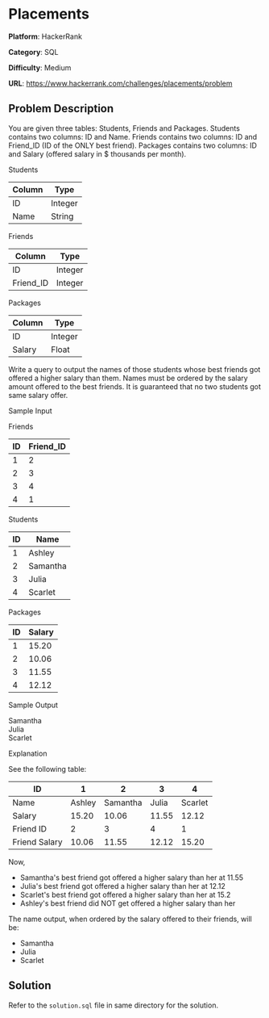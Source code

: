 # Placements

**Platform**: HackerRank

**Category**: SQL

**Difficulty**: Medium

**URL**: https://www.hackerrank.com/challenges/placements/problem

## Problem Description

You are given three tables: Students, Friends and Packages. Students contains two columns: ID and Name. Friends contains two columns: ID and Friend_ID (ID of the ONLY best friend). Packages contains two columns: ID and Salary (offered salary in $ thousands per month).

Students

| Column | Type |
|-|-|
| ID | Integer |
| Name | String |

Friends

| Column | Type |
|-|-|
| ID | Integer |
| Friend_ID | Integer |

Packages

| Column | Type |
|-|-|
| ID | Integer |
| Salary | Float |

Write a query to output the names of those students whose best friends got offered a higher salary than them. Names must be ordered by the salary amount offered to the best friends. It is guaranteed that no two students got same salary offer.

Sample Input

Friends

| ID | Friend_ID |
|-|-|
| 1 | 2 |
| 2 | 3 |
| 3 | 4 |
| 4 | 1 |

Students

| ID | Name |
|-|-|
| 1 | Ashley |
| 2 | Samantha |
| 3 | Julia |
| 4 | Scarlet |

Packages

| ID | Salary |
|-|-|
| 1 | 15.20 |
| 2 | 10.06 |
| 3 | 11.55 |
| 4 | 12.12 |

Sample Output

Samantha  
Julia  
Scarlet  

Explanation

See the following table:

| ID | 1 | 2 | 3 | 4 |
|-|-|-|-|-|
| Name | Ashley | Samantha | Julia | Scarlet |
| Salary | 15.20 | 10.06 | 11.55 | 12.12 |
| Friend ID | 2 | 3 | 4 | 1 |
| Friend Salary | 10.06 | 11.55 | 12.12 | 15.20 |

Now,

* Samantha's best friend got offered a higher salary than her at 11.55
* Julia's best friend got offered a higher salary than her at 12.12
* Scarlet's best friend got offered a higher salary than her at 15.2
* Ashley's best friend did NOT get offered a higher salary than her

The name output, when ordered by the salary offered to their friends, will be:

* Samantha
* Julia
* Scarlet


## Solution

Refer to the `solution.sql` file in same directory for the solution.